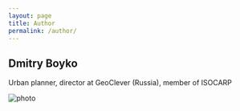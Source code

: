 ```yaml
---
layout: page
title: Author
permalink: /author/
---
```


## Dmitry Boyko
Urban planner, director at GeoClever (Russia), member of ISOCARP

![photo](/pause/img/author-pic.jpg)
